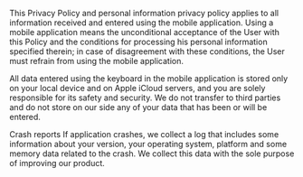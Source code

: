 This Privacy Policy and personal information privacy policy applies to all information received and entered using the mobile application.
Using a mobile application means the unconditional acceptance of the User with this Policy and the conditions for processing his personal information specified therein; in case of disagreement with these conditions, the User must refrain from using the mobile application.

All data entered using the keyboard in the mobile application is stored only on your local device and on Apple iCloud servers, and you are solely responsible for its safety and security.
We do not transfer to third parties and do not store on our side any of your data that has been or will be entered.

Crash reports
If application crashes, we collect a log that includes some information about your version, your operating system, platform and some memory data related to the crash. We collect this data with the sole purpose of improving our product.
